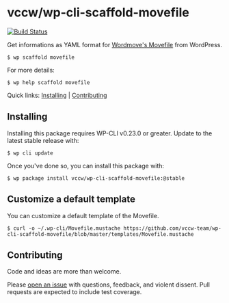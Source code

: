 # vccw/wp-cli-scaffold-movefile

[![Build Status](https://travis-ci.org/vccw-team/wp-cli-scaffold-movefile.svg?branch=master)](https://travis-ci.org/vccw-team/wp-cli-scaffold-movefile)

Get informations as YAML format for [Wordmove's Movefile](http://welaika.github.io/wordmove/) from WordPress.

```
$ wp scaffold movefile
```

For more details:

```
$ wp help scaffold movefile
```

Quick links: [Installing](#installing) | [Contributing](#contributing)

## Installing

Installing this package requires WP-CLI v0.23.0 or greater.  Update to the latest stable release with:

```
$ wp cli update
```

Once you've done so, you can install this package with:

```
$ wp package install vccw/wp-cli-scaffold-movefile:@stable
```

## Customize a default template

You can customize a default template of the Movefile.

```
$ curl -o ~/.wp-cli/Movefile.mustache https://github.com/vccw-team/wp-cli-scaffold-movefile/blob/master/templates/Movefile.mustache
```

## Contributing

Code and ideas are more than welcome.

Please [open an issue](https://github.com/vccw-team/wp-cli-scaffold-movefile/issues) with questions, feedback, and violent dissent. Pull requests are expected to include test coverage.
